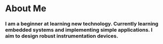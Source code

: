 # About Me 
### I am a beginner at learning new technology. Currently learning embedded systems and implementing simple applications. I aim to design robust instrumentation devices.  

